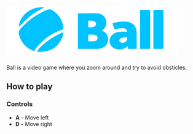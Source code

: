 # ![logo](github/assets/ball.svg)

Ball is a video game where you zoom around and try to avoid obsticles.

## How to play
### Controls
* **A** - Move left
* **D** - Move right
